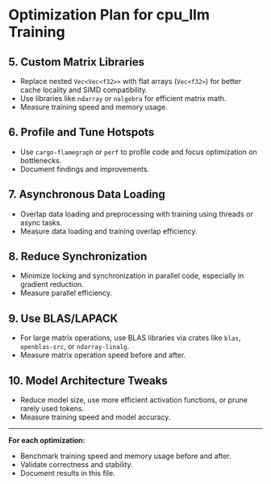 # Optimization Plan for cpu_llm Training

## 5. Custom Matrix Libraries
- Replace nested `Vec<Vec<f32>>` with flat arrays (`Vec<f32>`) for better cache locality and SIMD compatibility.
- Use libraries like `ndarray` or `nalgebra` for efficient matrix math.
- Measure training speed and memory usage.

## 6. Profile and Tune Hotspots
- Use `cargo-flamegraph` or `perf` to profile code and focus optimization on bottlenecks.
- Document findings and improvements.

## 7. Asynchronous Data Loading
- Overlap data loading and preprocessing with training using threads or async tasks.
- Measure data loading and training overlap efficiency.

## 8. Reduce Synchronization
- Minimize locking and synchronization in parallel code, especially in gradient reduction.
- Measure parallel efficiency.

## 9. Use BLAS/LAPACK
- For large matrix operations, use BLAS libraries via crates like `blas`, `openblas-src`, or `ndarray-linalg`.
- Measure matrix operation speed before and after.

## 10. Model Architecture Tweaks
- Reduce model size, use more efficient activation functions, or prune rarely used tokens.
- Measure training speed and model accuracy.

---

**For each optimization:**
- Benchmark training speed and memory usage before and after.
- Validate correctness and stability.
- Document results in this file.
